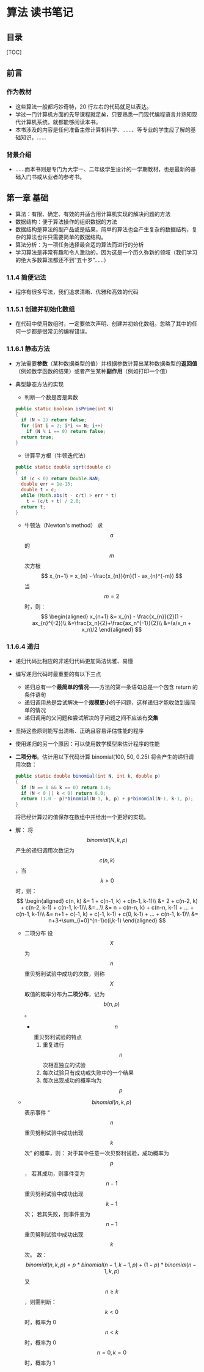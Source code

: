 # 算法 读书笔记

## 目录
[TOC]

## 前言

### 作为教材
* 这些算法一般都巧妙奇特，20 行左右的代码就足以表达。
* 学过一门计算机方面的先导课程就足矣，只要熟悉一门现代编程语言并熟知现代计算机系统，就都能够阅读本书。
* 本书涉及的内容是任何准备主修计算机科学、……、等专业的学生应了解的基础知识，……

### 背景介绍
* ……而本书则是专门为大学一、二年级学生设计的一学期教材，也是最新的基础入门书或从业者的参考书。

## 第一章 基础
* 算法：有限、确定、有效的并适合用计算机实现的解决问题的方法
* 数据结构：便于算法操作的组织数据的方法
* 数据结构是算法的副产品或是结果，简单的算法也会产生复杂的数据结构，复杂的算法也许只需要简单的数据结构。
* 算法分析：为一项任务选择最合适的算法而进行的分析
* 学习算法是非常有趣和令人激动的，因为这是一个历久弥新的领域（我们学习的绝大多数算法都还不到“五十岁”……）

### 1.1.4 简便记法

* 程序有很多写法，我们追求清晰、优雅和高效的代码

### 1.1.5.1 创建并初始化数组
* 在代码中使用数组时，一定要依次声明、创建并初始化数组。忽略了其中的任何一步都是很常见的编程错误。

### 1.1.6.1 静态方法
* 方法需要**参数**（某种数据类型的值）并根据参数计算出某种数据类型的**返回值**（例如数学函数的结果）或者产生某种**副作用**（例如打印一个值）

* 典型静态方法的实现
  * 判断一个数是否是素数
  ```java
  public static boolean isPrime(int N)
  {
    if (N < 2) return false;
    for (int i = 2; i*i <= N; i++)
      if (N % i == 0) return false;
    return true;
  }
  ```
  * 计算平方根（牛顿迭代法）
  ```java
  public static double sqrt(double c)
  {
    if (c < 0) return Double.NaN;
    double err = 1e-15;
    double t = c;
    while (Math.abs(t - c/t) > err * t)
      t = (c/t + t) / 2.0;
    return t;
  }
  ```
    * 牛顿法（Newton's method）
求 $$a$$ 的 $$m$$ 次方根
$$
x_{n+1} = x_{n} - \frac{x_{n}}{m}(1 - ax_{n}^{-m})
$$
当 $$m=2$$ 时，则：
$$
\begin{aligned}
x_{n+1} &= x_{n} - \frac{x_{n}}{2}(1 - ax_{n}^{-2})\\
&=\frac{x_n}{2}+\frac{ax_n^{-1}}{2}\\
&=(a/x_n + x_n)/2
\end{aligned}
$$

### 1.1.6.4 递归
* 递归代码比相应的非递归代码更加简洁优雅、易懂
* 编写递归代码时最重要的有以下三点
  * 递归总有一个**最简单的情况**——方法的第一条语句总是一个包含 return 的条件语句
  * 递归调用总是尝试解决一个**规模更小**的子问题，这样递归才能收敛到最简单的情况
  * 递归调用的父问题和尝试解决的子问题之间不应该有**交集**
* 坚持这些原则能写出清晰、正确且容易评估性能的程序
* 使用递归的另一个原因：可以使用数学模型来估计程序的性能
* **二项分布**。估计用以下代码计算 binomial(100, 50, 0.25) 将会产生的递归调用次数：
  ```java
  public static double binomial(int N, int k, double p)
  {
    if (N == 0 && k == 0) return 1.0;
    if (N < 0 || k < 0) return 0.0;
    return (1.0 - p)*binomial(N-1, k, p) + p*binomial(N-1, k-1, p);
  }
  ```
  将已经计算过的值保存在数组中并给出一个更好的实现。
* 解：
  将 $$binomial(N, k, p)$$ 产生的递归调用次数记为 $$c(n, k)$$，当 $$k>0$$ 时，则：
  $$
  \begin{aligned}
  c(n, k) &= 1 + c(n-1, k) + c(n-1, k-1)\\
  &= 2 + c(n-2, k) + c(n-2, k-1) + c(n-1, k-1)\\
  &=...\\
  &= n + c(n-n, k) + c(n-n, k-1) + ... + c(n-1, k-1)\\
  &= n+1 + c(-1, k) + c(-1, k-1) + c(0, k-1) + ... + c(n-1, k-1)\\
  &= n+3+\sum_{i=0}^{n-1}c(i,k-1)
  \end{aligned}
  $$

  * 二项分布
    设 $$X$$ 为 $$n$$ 重贝努利试验中成功的次数，则称 $$X$$ 取值的概率分布为**二项分布**，记为 $$b(n, p)$$。
    * $$n$$ 重贝努利试验的特点
      1. 重复进行 $$n$$ 次相互独立的试验
      2. 每次试验只有成功或失败中的一个结果
      3. 每次出现成功的概率均为 $$p$$

  * $$binomial(n, k, p)$$ 表示事件 “$$n$$ 重贝努利试验中成功出现 $$k$$ 次” 的概率，则：
    对于其中任意一次贝努利试验，成功概率为 $$p$$，
    若其成功，则事件变为 $$n-1$$ 重贝努利试验中成功出现 $$k-1$$ 次；
    若其失败，则事件变为 $$n-1$$ 重贝努利试验中成功出现 $$k$$ 次。
    故：
    $$
binomial(n, k, p) = p*binomial(n-1, k-1, p) + (1-p)*binomial(n-1, k, p)
    $$
    又 $$n\geqslant k$$，则需判断：
      $$k<0$$ 时，概率为 0
      $$n<k$$ 时，概率为 0
      $$n=0, k=0$$ 时，概率为 1


